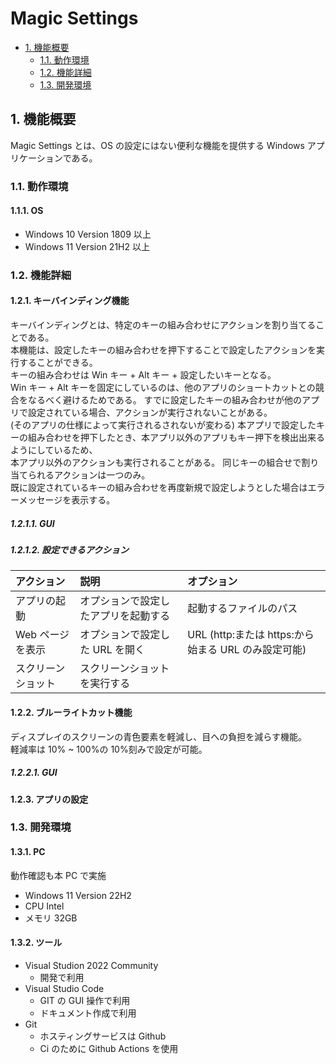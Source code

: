 # Magic Settings

<!-- TOC tocDepth:2..3 chapterDepth:2..6 -->

- [1. 機能概要](#1-機能概要)
  - [1.1. 動作環境](#11-動作環境)
  - [1.2. 機能詳細](#12-機能詳細)
  - [1.3. 開発環境](#13-開発環境)

<!-- /TOC -->

## 1. 機能概要

Magic Settings とは、OS の設定にはない便利な機能を提供する Windows アプリケーションである。

### 1.1. 動作環境

#### 1.1.1. OS

- Windows 10 Version 1809 以上
- Windows 11 Version 21H2 以上

### 1.2. 機能詳細

#### 1.2.1. キーバインディング機能

キーバインディングとは、特定のキーの組み合わせにアクションを割り当てることである。  
本機能は、設定したキーの組み合わせを押下することで設定したアクションを実行することができる。  
キーの組み合わせは Win キー + Alt キー + 設定したいキーとなる。  
Win キー + Alt キーを固定にしているのは、他のアプリのショートカットとの競合をなるべく避けるためである。
すでに設定したキーの組み合わせが他のアプリで設定されている場合、アクションが実行されないことがある。  
(そのアプリの仕様によって実行されるされないが変わる)
本アプリで設定したキーの組み合わせを押下したとき、本アプリ以外のアプリもキー押下を検出出来るようにしているため、  
本アプリ以外のアクションも実行されることがある。
同じキーの組合せで割り当てられるアクションは一つのみ。  
既に設定されているキーの組み合わせを再度新規で設定しようとした場合はエラーメッセージを表示する。

##### 1.2.1.1. GUI

##### 1.2.1.2. 設定できるアクション

| アクション         | 説明                                 | オプション                                          |
| :----------------- | :----------------------------------- | :-------------------------------------------------- |
| アプリの起動       | オプションで設定したアプリを起動する | 起動するファイルのパス                              |
| Web ページを表示   | オプションで設定した URL を開く      | URL (http:または https:から始まる URL のみ設定可能) |
| スクリーンショット | スクリーンショットを実行する         |                                                     |

#### 1.2.2. ブルーライトカット機能

ディスプレイのスクリーンの青色要素を軽減し、目への負担を減らす機能。  
軽減率は 10% ~ 100%の 10%刻みで設定が可能。

##### 1.2.2.1. GUI

#### 1.2.3. アプリの設定

### 1.3. 開発環境

#### 1.3.1. PC

動作確認も本 PC で実施

- Windows 11 Version 22H2
- CPU Intel
- メモリ 32GB

#### 1.3.2. ツール

- Visual Studion 2022 Community
  - 開発で利用
- Visual Studio Code
  - GIT の GUI 操作で利用
  - ドキュメント作成で利用
- Git
  - ホスティングサービスは Github
  - Ci のために Github Actions を使用

